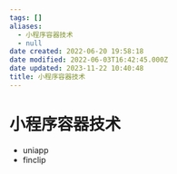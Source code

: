 ```yaml
---
tags: []
aliases:
  - 小程序容器技术
  - null
date created: 2022-06-20 19:58:18
date modified: 2022-06-03T16:42:45.000Z
date updated: 2023-11-22 10:40:48
title: 小程序容器技术
---
```


# 小程序容器技术

- uniapp
- finclip
